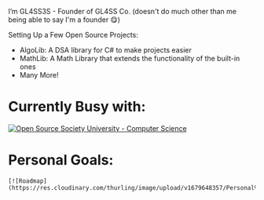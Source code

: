 I’m GL4SS3S - Founder of GL4SS Co. (doesn't do much other than me being able to say I'm a founder 😋)

Setting Up a Few Open Source Projects:
 - AlgoLib: A DSA library for C# to make projects easier
 - MathLib: A Math Library that extends the functionality of the built-in ones
 - Many More!

# Currently Busy with:
[![Open Source Society University - Computer Science](https://img.shields.io/badge/OSSU-computer--science-blue.svg)](https://github.com/ossu/computer-science)


# Personal Goals:
    [![Roadmap](https://res.cloudinary.com/thurling/image/upload/v1679648357/Personal%20Projects/Read%20me/GL4ssco.drawio_enciiz.png)]